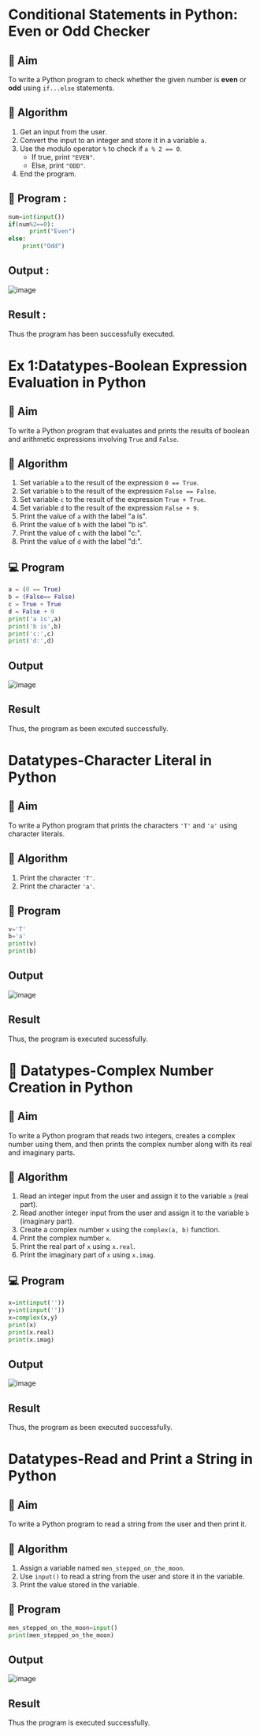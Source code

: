 # Conditional Statements in Python: Even or Odd Checker

## 🎯 Aim
To write a Python program to check whether the given number is **even** or **odd** using `if...else` statements.

## 🧠 Algorithm
1. Get an input from the user.
2. Convert the input to an integer and store it in a variable `a`.
3. Use the modulo operator `%` to check if `a % 2 == 0`.
   - If true, print `"EVEN"`.
   - Else, print `"ODD"`.
4. End the program.

## 🧾 Program :
```python
num=int(input())
if(num%2==0):
      print("Even")
else:
    print("Odd")
```

## Output :
![image](https://github.com/user-attachments/assets/e07d3200-944b-44cb-b289-fa772851ed0c)


## Result :
Thus the program has been successfully executed.



# Ex 1:Datatypes-Boolean Expression Evaluation in Python

## 🎯 Aim
To write a Python program that evaluates and prints the results of boolean and arithmetic expressions involving `True` and `False`.

## 🧠 Algorithm
1. Set variable `a` to the result of the expression `0 == True`.
2. Set variable `b` to the result of the expression `False == False`.
3. Set variable `c` to the result of the expression `True + True`.
4. Set variable `d` to the result of the expression `False + 9`.
5. Print the value of `a` with the label "a is".
6. Print the value of `b` with the label "b is".
7. Print the value of `c` with the label "c:".
8. Print the value of `d` with the label "d:".

## 💻 Program
```python
a = (0 == True)
b = (False== False)
c = True + True
d = False + 9
print('a is',a)
print('b is',b)
print('c:',c)
print('d:',d)
```

## Output
![image](https://github.com/user-attachments/assets/a955e47e-ccbe-4da9-960b-08017550c88c)

## Result
Thus, the program as been excuted successfully.



# Datatypes-Character Literal in Python

## 🎯 Aim
To write a Python program that prints the characters `'T'` and `'a'` using character literals.

## 🧠 Algorithm
1. Print the character `'T'`.
2. Print the character `'a'`.

## 🧾 Program
```python
v='T'
b='a'
print(v)
print(b)
```

## Output
![image](https://github.com/user-attachments/assets/2bde6e65-a6dd-423f-b90c-9afa6d5db70d)


## Result
Thus, the program is executed sucessfully.


# 🧮 Datatypes-Complex Number Creation in Python

## 🎯 Aim
To write a Python program that reads two integers, creates a complex number using them, and then prints the complex number along with its real and imaginary parts.

## 🧠 Algorithm
1. Read an integer input from the user and assign it to the variable `a` (real part).
2. Read another integer input from the user and assign it to the variable `b` (imaginary part).
3. Create a complex number `x` using the `complex(a, b)` function.
4. Print the complex number `x`.
5. Print the real part of `x` using `x.real`.
6. Print the imaginary part of `x` using `x.imag`.

## 💻 Program
```python
x=int(input(''))
y=int(input(''))
x=complex(x,y)
print(x)
print(x.real)
print(x.imag)
```

## Output
![image](https://github.com/user-attachments/assets/f2df7318-dd26-4e5e-8dfa-5a31d0e79334)

## Result
Thus, the program as been executed successfully.



# Datatypes-Read and Print a String in Python

## 🎯 Aim
To write a Python program to read a string from the user and then print it.

## 🧠 Algorithm
1. Assign a variable named `men_stepped_on_the_moon`.
2. Use `input()` to read a string from the user and store it in the variable.
3. Print the value stored in the variable.

## 🧾 Program
```python
men_stepped_on_the_moon=input()
print(men_stepped_on_the_moon)
```

## Output
![image](https://github.com/user-attachments/assets/99ac6a84-aaba-42a0-9e39-581a7c3b214e)

## Result
Thus the program is executed successfully.
